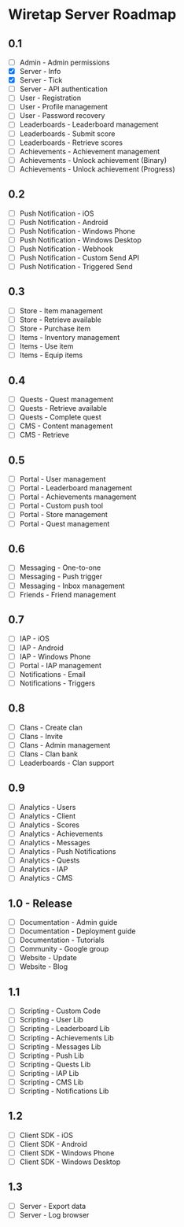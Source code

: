# Wiretap Server Roadmap

## 0.1
* [ ] Admin - Admin permissions
* [x] Server - Info
* [x] Server - Tick
* [ ] Server - API authentication
* [ ] User - Registration
* [ ] User - Profile management
* [ ] User - Password recovery
* [ ] Leaderboards - Leaderboard management
* [ ] Leaderboards - Submit score
* [ ] Leaderboards - Retrieve scores
* [ ] Achievements - Achievement management
* [ ] Achievements - Unlock achievement (Binary)
* [ ] Achievements - Unlock achievement (Progress)

## 0.2
* [ ] Push Notification - iOS
* [ ] Push Notification - Android
* [ ] Push Notification - Windows Phone
* [ ] Push Notification - Windows Desktop
* [ ] Push Notification - Webhook
* [ ] Push Notification - Custom Send API
* [ ] Push Notification - Triggered Send

## 0.3
* [ ] Store - Item management
* [ ] Store - Retrieve available
* [ ] Store - Purchase item
* [ ] Items - Inventory management
* [ ] Items - Use item
* [ ] Items - Equip items

## 0.4
* [ ] Quests - Quest management
* [ ] Quests - Retrieve available
* [ ] Quests - Complete quest
* [ ] CMS - Content management
* [ ] CMS - Retrieve

## 0.5
* [ ] Portal - User management
* [ ] Portal - Leaderboard management
* [ ] Portal - Achievements management
* [ ] Portal - Custom push tool
* [ ] Portal - Store management
* [ ] Portal - Quest management

## 0.6
* [ ] Messaging - One-to-one
* [ ] Messaging - Push trigger
* [ ] Messaging - Inbox management
* [ ] Friends - Friend management

## 0.7
* [ ] IAP - iOS
* [ ] IAP - Android
* [ ] IAP - Windows Phone
* [ ] Portal - IAP management
* [ ] Notifications - Email
* [ ] Notifications - Triggers

## 0.8
* [ ] Clans - Create clan
* [ ] Clans - Invite
* [ ] Clans - Admin management
* [ ] Clans - Clan bank
* [ ] Leaderboards - Clan support

## 0.9
* [ ] Analytics - Users
* [ ] Analytics - Client
* [ ] Analytics - Scores
* [ ] Analytics - Achievements
* [ ] Analytics - Messages
* [ ] Analytics - Push Notifications
* [ ] Analytics - Quests
* [ ] Analytics - IAP
* [ ] Analytics - CMS

## 1.0 - Release
* [ ] Documentation - Admin guide
* [ ] Documentation - Deployment guide
* [ ] Documentation - Tutorials
* [ ] Community - Google group
* [ ] Website - Update
* [ ] Website - Blog

## 1.1
* [ ] Scripting - Custom Code
* [ ] Scripting - User Lib
* [ ] Scripting - Leaderboard Lib
* [ ] Scripting - Achievements Lib
* [ ] Scripting - Messages Lib
* [ ] Scripting - Push Lib
* [ ] Scripting - Quests Lib
* [ ] Scripting - IAP Lib
* [ ] Scripting - CMS Lib
* [ ] Scripting - Notifications Lib

## 1.2
* [ ] Client SDK - iOS
* [ ] Client SDK - Android
* [ ] Client SDK - Windows Phone
* [ ] Client SDK - Windows Desktop

## 1.3
* [ ] Server - Export data
* [ ] Server - Log browser
